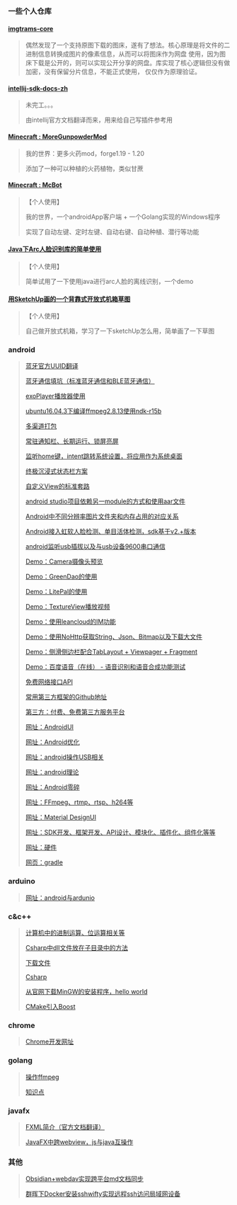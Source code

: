 ### 一些个人仓库

#### [imgtrams-core](https://github.com/ifsoar/imgtrans-core)
> 偶然发现了一个支持原图下载的图床，遂有了想法。核心原理是将文件的二进制信息转换成图片的像素信息，从而可以将图床作为网盘
> 使用，因为图床下载是公开的，则可以实现公开分享的网盘。库实现了核心逻辑但没有做加密，没有保留分片信息，不能正式使用，
> 仅仅作为原理验证。

#### [intellij-sdk-docs-zh](https://github.com/ifsoar/intellij-sdk-docs-zh) 
> 未完工。。。
> 
> 由intellij官方文档翻译而来，用来给自己写插件参考用

#### [Minecraft : MoreGunpowderMod](xxx)
> 我的世界：更多火药mod，forge1.19 - 1.20
> 
> 添加了一种可以种植的火药植物，类似甘蔗

#### [Minecraft : McBot](xxx)
> 【个人使用】
> 
> 我的世界，一个androidApp客户端 + 一个Golang实现的Windows程序
> 
> 实现了自动左键、定时左键、自动右键、自动种植、潜行等功能

#### [Java下Arc人脸识别库的简单使用](xxx)
> 【个人使用】
> 
> 简单试用了一下使用java进行arc人脸的离线识别，一个demo

#### [用SketchUp画的一个背靠式开放式机箱草图](xxx)
> 【个人使用】
> 
> 自己做开放式机箱，学习了一下sketchUp怎么用，简单画了一下草图

### android

> [蓝牙官方UUID翻译](Android/蓝牙官方UUID翻译.md)
>
> [蓝牙通信填坑（标准蓝牙通信和BLE蓝牙通信）](Android/蓝牙通信填坑（标准蓝牙通信和BLE蓝牙通信）.md)
>
> [exoPlayer播放器使用](Android/exoPlayer播放器使用.md)
>
> [ubuntu16.04.3下编译ffmpeg2.8.13使用ndk-r15b](Android/ubuntu16.04.3下编译ffmpeg2.8.13使用ndk-r15b.md)
>
> [多渠道打包](Android/多渠道打包.md)
>
> [常驻通知栏、长期运行、锁屏亮屏](Android/常驻通知栏、长期运行、锁屏亮屏.md)
>
> [监听home键，intent跳转系统设置，将应用作为系统桌面](Android/监听home键，intent跳转系统设置，将应用作为系统桌面.md)
>
> [终极沉浸式状态栏方案](Android/终极沉浸式状态栏方案.md)
>
> [自定义View的标准套路](Android/自定义View的标准套路.md)
>
> [android studio项目依赖另一module的方式和使用aar文件](Android/android%20studio项目依赖另一module的方式和使用aar文件.md)
>
> [Android中不同分辨率图片文件夹和内存占用的对应关系](Android/Android中不同分辨率图片文件夹和内存占用的对应关系.md)
>
> [Android接入虹软人脸检测、单目活体检测，sdk基于v2.+版本](Android/Android接入虹软人脸检测、单目活体检测，sdk基于v2.+版本.md)
>
> [android监听usb插拔以及与usb设备9600串口通信](Android/Demo：android监听usb插拔以及与usb设备9600串口通信.md)
>
> [Demo：Camera摄像头预览](Android/Demo：Camera摄像头预览.md)
>
> [Demo：GreenDao的使用](Android/Demo：GreenDao的使用.md)
>
> [Demo：LitePal的使用](Android/Demo：LitePal的使用.md)
>
> [Demo：TextureView播放视频](Android/Demo：TextureView播放视频.md)
>
> [Demo：使用leancloud的IM功能](Android/Demo：使用leancloud的IM功能.md)
>
> [Demo：使用NoHttp获取String、Json、Bitmap以及下载大文件](Android/Demo：使用NoHttp获取String、Json、Bitmap以及下载大文件.md)
>
> [Demo：侧滑侧边栏配合TabLayout + Viewpager + Fragment](Android/Demo：侧滑侧边栏配合TabLayout%20+%20Viewpager%20+%20Fragment.md)
>
> [Demo：百度语音（在线） - 语音识别和语音合成功能测试](Android/Demo：百度语音（在线）%20-%20语音识别和语音合成功能测试.md)
>
> [免费网络接口API](Android/免费网络接口API.md)
>
> [常用第三方框架的Github地址](Android/常用第三方框架的Github地址.md)
>
> [第三方：付费、免费第三方服务平台](Android/第三方：付费、免费第三方服务平台.md)
> 
> [网址：AndroidUI](Android/网址：AndroidUI.md)
> 
> [网址：Android优化](Android/网址：Android优化.md)
> 
> [网址：android操作USB相关](Android/网址：android操作USB相关.md)
> 
> [网址：android理论](Android/网址：android理论.md)
> 
> [网址：Android零碎](Android/网址：Android零碎.md)
> 
> [网址：FFmpeg、rtmp、rtsp、h264等](Android/网址：FFmpeg、rtmp、rtsp、h264等.md)
> 
> [网址：Material DesignUI](Android/网址：Material%20DesignUI.md)
> 
> [网址：SDK开发、框架开发、API设计、模块化、插件化、组件化等等](Android/网址：SDK开发、框架开发、API设计、模块化、插件化、组件化等等.md)
> 
> [网址：硬件](Android/网址：硬件.md)
> 
> [网页：gradle](Android/网页：gradle.md)

### arduino

> [网址：android与ardunio](arduino/网址：android与ardunio.md)

### c&c++

> [计算机中的进制运算、位运算相关等](c/计算机中的进制运算、位运算相关等.md)
> 
> [Csharp中dll文件放在子目录中的方法](c/Csharp%20中dll文件放在子目录中的方法.md)
> 
> [下载文件](c/下载文件.md)
> 
> [Csharp](c/网址：C%20sharp.md)
> 
> [从官网下载MinGW的安装程序，hello world](c/从官网下载MinGW的安装程序.md)
> 
> [CMake引入Boost](c/引入Boost.md)

### chrome

>[Chrome开发网址](Chrome开发/网址.md)

### golang

> [操作ffmpeg](Golang/操作ffmpeg.md)
> 
> [知识点](Golang/知识点.md)

### javafx

> [FXML简介（官方文档翻译）](JavaFX/FXML简介（官方文档翻译）.md)
> 
> [JavaFX中跨webview，js与java互操作](JavaFX/JavaFX中跨webview，js与java互操作.md)

### 其他

> [Obsidian+webdav实现跨平台md文档同步](技术/Obsidian+webdav实现跨平台md文档同步.md)
> 
> [群晖下Docker安装sshwifty实现远程ssh访问局域网设备](技术/群晖下Docker安装sshwifty实现远程ssh访问局域网设备.md)